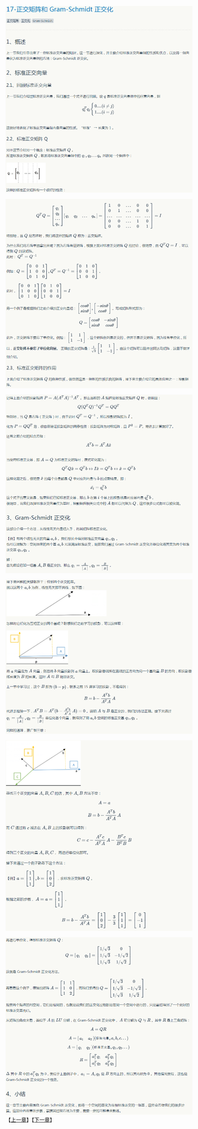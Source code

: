 
![](../images/17/LA_17_1.png)

![](../images/17/LA_17_2.png)

![](../images/17/LA_17_3.png)

![](../images/17/LA_17_4.png)

![](../images/17/LA_17_5.png)

![](../images/17/LA_17_6.png)
【[上一章](../16-投影矩阵和最小二乘/16-投影矩阵和最小二乘.md)】【[下一章](../18-行列式及其性质/18-行列式及其性质.md)】
